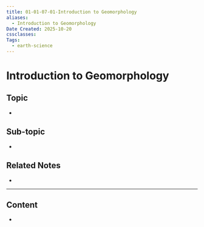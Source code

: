 ```yaml
---
title: 01-01-07-01-Introduction to Geomorphology
aliases:
  - Introduction to Geomorphology
Date Created: 2025-10-20
cssclasses:
Tags:
  - earth-science
---
```


# Introduction to Geomorphology

## Topic

-

## Sub-topic

-

## Related Notes

-

---

## Content

-
